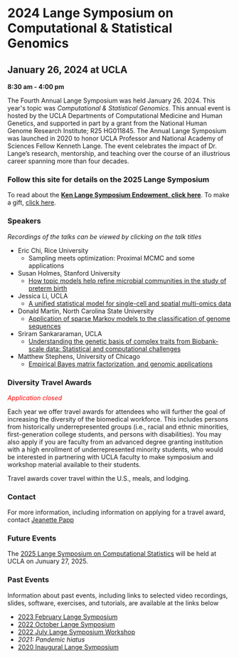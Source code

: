 # 2024 Lange Symposium on Computational & Statistical Genomics

## January 26, 2024 at UCLA

**8:30 am - 4:00 pm**

The Fourth Annual Lange Symposium was held January 26. 2024. This year's topic was *Computational & Statistical Genomics*. This annual event is hosted by the UCLA Departments of Computational Medicine and Human Genetics, and supported in part by a grant from the National Human Genome Research Institute; R25 HG011845. The Annual Lange Symposium was launched in 2020 to honor UCLA Professor and National Academy of Sciences Fellow Kenneth Lange. The event celebrates the impact of Dr. Lange’s research, mentorship, and teaching over the course of an illustrious career spanning more than four decades.

### Follow this site for details on the 2025 Lange Symposium

To read about the **[Ken Lange Symposium Endowment, click here](https://compmed.ucla.edu/ken-lange-symposium-endowment)**. To make a gift, [click here](https://giving.ucla.edu/Campaign/Donate.aspx?SiteNum=3167&fund=64621O&code=M-19409).

### Speakers
*Recordings of the talks can be viewed by clicking on the talk titles*
 - Eric Chi, Rice University
   - Sampling meets optimization: Proximal MCMC and some applications
 - Susan Holmes, Stanford University
   - [How topic models help refine microbial communities in the study of preterm birth](https://www.youtube.com/watch?v=cXoIQ8yHtuE&list=PL9erWHMFMErn3bkOGR9ymiIygn1i3_roi&index=2)
 - Jessica Li, UCLA
   - [A unified statistical model for single-cell and spatial multi-omics data](https://www.youtube.com/watch?v=Bis4lbQIu28&list=PL9erWHMFMErn3bkOGR9ymiIygn1i3_roi&index=5)
 - Donald Martin, North Carolina State University
   - [Application of sparse Markov models to the classification of genome sequences](https://www.youtube.com/watch?v=0u_kEu6Vmjg&list=PL9erWHMFMErn3bkOGR9ymiIygn1i3_roi&index=2)
 - Sriram Sankararaman, UCLA
   - [Understanding the genetic basis of complex traits from Biobank-scale data: Statistical and computational challenges](https://www.youtube.com/watch?v=v2P3koHn1GA&list=PL9erWHMFMErn3bkOGR9ymiIygn1i3_roi&index=6)
 - Matthew Stephens, University of Chicago
   - [Empirical Bayes matrix factorization, and genomic applications](https://www.youtube.com/watch?v=WI8RG1G306Q&list=PL9erWHMFMErn3bkOGR9ymiIygn1i3_roi&index=4)

### Diversity Travel Awards
<span style="color:red">*Application closed*</span>

Each year we offer travel awards for attendees who will further the goal of increasing the diversity of the biomedical workforce. This includes persons from historically underrepresented groups (i.e., racial and ethnic minorities, first-generation college students, and persons with disabilities). You may also apply if you are faculty from an advanced degree granting institution with a high enrollment of underrepresented minority students, who would be interested in partnering with UCLA faculty to make symposium and workshop material available to their students.

Travel awards cover travel within the U.S., meals, and lodging.

### Contact
For more information, including information on applying for a travel award, contact [Jeanette Papp](mailto:jcpapp@ucla.edu?subject=Lange_Symposium)

### Future Events
The [2025 Lange Symposium on Computational Statistics](https://langesymposium.github.io/Lange-Symposium/) will be held at UCLA on Junuary 27, 2025.

### Past Events

Information about past events, including links to selected video recordings, slides, software, exercises, and tutorials, are available at the links below
- [2023 February Lange Symposium](https://langesymposium.github.io/2023-February-Symposium/)
- [2022 October Lange Symposium](https://langesymposium.github.io/2022-October-Symposium/)
- [2022 July Lange Symposium Workshop](https://langesymposium.github.io/2022-July-Workshop/)
- *2021: Pandemic hiatus*
- [2020 Inaugural Lange Symposium](https://langesymposium.github.io/2020/)
